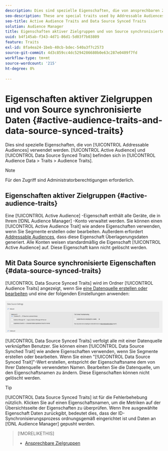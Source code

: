 ```yaml
---
description: Dies sind spezielle Eigenschaften, die von ansprechbaren Zielgruppen verwendet werden. Aktive Zielgruppen- und Daten-Source-synchronisierte Eigenschaften befinden sich unter Zielgruppendaten > Eigenschaften > Zielgruppeneigenschaften.
seo-description: These are special traits used by Addressable Audiences. Active Audience and Data Source Synced Traits are located in Audience Data > Traits > Audience Traits.
seo-title: Active Audience Traits and Data Source Synced Traits
solution: Audience Manager
title: Eigenschaften aktiver Zielgruppen und von Source synchronisierte Daten
uuid: b4f145ab-f343-4d71-86d1-5d03f7b03809
feature: Traits
exl-id: 8fa4ea24-1beb-40cb-bdec-540a3f7c2573
source-git-commit: 4d3c859cc4dc5294286680b0e63c287e0409f7fd
workflow-type: tm+mt
source-wordcount: '215'
ht-degree: 0%

---
```


# Eigenschaften aktiver Zielgruppen und von Source synchronisierte Daten {#active-audience-traits-and-data-source-synced-traits}

Dies sind spezielle Eigenschaften, die von [!UICONTROL Addressable Audiences] verwendet werden. [!UICONTROL Active Audience] und [!UICONTROL Data Source Synced Traits] befinden sich in [!UICONTROL Audience Data > Traits > Audience Traits].

>[!NOTE]
>
>Für den Zugriff sind Administratorberechtigungen erforderlich.

## Eigenschaften aktiver Zielgruppen {#active-audience-traits}

Eine [!UICONTROL Active Audience] -Eigenschaft enthält alle Geräte, die in Ihrem [!DNL Audience Manager] -Konto verwaltet werden. Sie können einen [!UICONTROL Active Audience Trait] wie andere Eigenschaften verwenden, wenn Sie Segmente erstellen oder bearbeiten. Außerdem erfordert [Addressable Audiences](../../features/addressable-audiences.md), dass diese Eigenschaft Überlagerungsdaten generiert. Alle Konten weisen standardmäßig die Eigenschaft [!UICONTROL Active Audience] auf. Diese Eigenschaft kann nicht gelöscht werden.

## Mit Data Source synchronisierte Eigenschaften {#data-source-synced-traits}

[!UICONTROL Data Source Synced Traits] wird im Ordner [!UICONTROL Audience Traits] angezeigt, wenn Sie [eine Datenquelle erstellen oder bearbeiten](../../features/manage-datasources.md#create-data-source) und eine der folgenden Einstellungen anwenden:

![](assets/datasource_synced.png)

[!UICONTROL Data Source Synced Traits] verfolgt alle mit einer Datenquelle verknüpften Benutzer. Sie können einen [!UICONTROL Data Source Synched Trait] wie andere Eigenschaften verwenden, wenn Sie Segmente erstellen oder bearbeiten. Wenn Sie einen &quot;[!UICONTROL Data Source Synced Trait]&quot;-Wert erstellen, entspricht der Eigenschaftsname dem von Ihrer Datenquelle verwendeten Namen. Bearbeiten Sie die Datenquelle, um den Eigenschaftsnamen zu ändern. Diese Eigenschaften können nicht gelöscht werden.

>[!TIP]
>
>[!UICONTROL Data Source Synced Traits] ist für die Fehlerbehebung nützlich. Klicken Sie auf einen Eigenschaftsnamen, um die Metriken auf der Übersichtsseite der Eigenschaften zu überprüfen. Wenn Ihre ausgewählte Eigenschaft Daten zurückgibt, bedeutet dies, dass der ID-Synchronisierungsprozess ordnungsgemäß eingerichtet ist und Daten an [!DNL Audience Manager] gepusht werden.

>[!MORELIKETHIS]
>
>* [Ansprechbare Zielgruppen](../../features/addressable-audiences.md)
